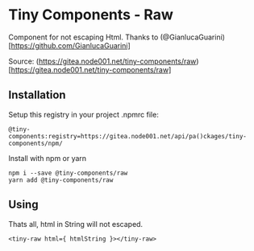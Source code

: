 # Tiny Components - Raw

Component for not escaping Html. Thanks to (@GianlucaGuarini)[https://github.com/GianlucaGuarini]

Source: (https://gitea.node001.net/tiny-components/raw)[https://gitea.node001.net/tiny-components/raw]

## Installation

Setup this registry in your project .npmrc file:

```
@tiny-components:registry=https://gitea.node001.net/api/pa()ckages/tiny-components/npm/
```

Install with npm or yarn

```
npm i --save @tiny-components/raw
yarn add @tiny-components/raw
```

## Using

Thats all, html in String will not escaped.
```
<tiny-raw html={ htmlString }></tiny-raw>
```
